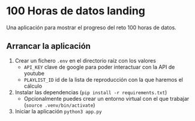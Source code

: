 # 100 Horas de datos landing

Una aplicación para mostrar el progreso del reto 100 horas de datos.

## Arrancar la aplicación

1. Crear un fichero `.env` en el directorio raíz con los valores
    - `API_KEY` clave de google para poder interactuar con la API de youtube
    - `PLAYLIST_ID` id de la lista de reproducción con la que haremos el cálculo
2. Instalar las dependencias (`pip install -r requirements.txt`)
    - Opcionalmente puedes crear un entorno virtual con el que trabajar (`source .venv/bin/activate`)
3. Iniciar la aplicación `python3 app.py`
